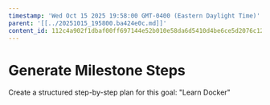 ```yaml
---
timestamp: 'Wed Oct 15 2025 19:58:00 GMT-0400 (Eastern Daylight Time)'
parent: '[[../20251015_195800.ba424e0c.md]]'
content_id: 112c4a902f1dbaf00ff697144e52b010e58da6d5410d4be6ce5d2076c12340c2
---
```


# Generate Milestone Steps

Create a structured step-by-step plan for this goal: "Learn Docker"
